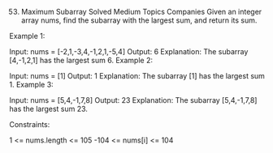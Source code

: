 53. Maximum Subarray Solved Medium Topics Companies Given an integer array nums,
    find the subarray with the largest sum, and return its sum.

Example 1:

Input: nums = [-2,1,-3,4,-1,2,1,-5,4] Output: 6 Explanation: The subarray
[4,-1,2,1] has the largest sum 6. Example 2:

Input: nums = [1] Output: 1 Explanation: The subarray [1] has the largest sum 1.
Example 3:

Input: nums = [5,4,-1,7,8] Output: 23 Explanation: The subarray [5,4,-1,7,8] has
the largest sum 23.

Constraints:

1 <= nums.length <= 105 -104 <= nums[i] <= 104
